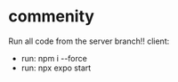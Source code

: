 # commenity
Run all code from the server branch!!
client: 
- run: npm i --force
- run: npx expo start

